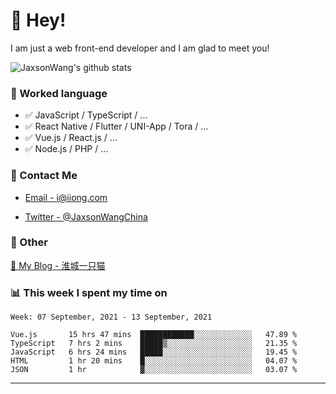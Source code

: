 # 👋 Hey!

I am just a web front-end developer and I am glad to meet you!

![JaxsonWang's github stats](https://github-readme-stats.vercel.app/api?username=JaxsonWang&&show_icons=true&&title_color=1abc9c&&icon_color=1abc9c)


### 📝 Worked language

- ✅ JavaScript / TypeScript / ...
- ✅ React Native / Flutter / UNI-App / Tora / ...
- ✅ Vue.js / React.js / ...
- ✅ Node.js / PHP / ...

### 📮 Contact Me

- [Email - i@iiong.com](mailto:i@iiong.com)

- [Twitter - @JaxsonWangChina](https://twitter.com/JaxsonWangChina)

### 🤪 Other

[📌 My Blog - 淮城一只猫](https://iiong.com)

### 📊 This week I spent my time on

<!--START_SECTION:waka-->
```text
Week: 07 September, 2021 - 13 September, 2021

Vue.js       15 hrs 47 mins  ████████████░░░░░░░░░░░░░   47.89 % 
TypeScript   7 hrs 2 mins    █████▒░░░░░░░░░░░░░░░░░░░   21.35 % 
JavaScript   6 hrs 24 mins   █████░░░░░░░░░░░░░░░░░░░░   19.45 % 
HTML         1 hr 20 mins    █░░░░░░░░░░░░░░░░░░░░░░░░   04.07 % 
JSON         1 hr            ▓░░░░░░░░░░░░░░░░░░░░░░░░   03.07 % 
```
<!--END_SECTION:waka-->

---
